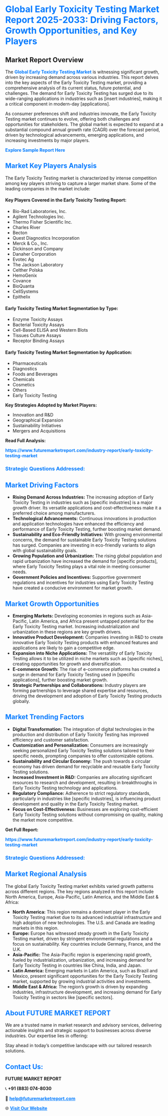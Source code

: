 <h1 style="color: #007BFF;">Global Early Toxicity Testing Market Report 2025-2033: Driving Factors, Growth Opportunities, and Key Players</h1>

<section id="overview">
<h2>Market Report Overview</h2>
<p>The <a href="https://www.futuremarketreport.com/industry-report/early-toxicity-testing-market" style="color: #007BFF; text-decoration: none;"><strong>Global Early Toxicity Testing Market</strong></a> is witnessing significant growth, driven by increasing demand across various industries. This report delves into the key aspects of the Early Toxicity Testing market, providing a comprehensive analysis of its current status, future potential, and challenges. The demand for Early Toxicity Testing has surged due to its wide-ranging applications in industries such as [insert industries], making it a critical component in modern-day [applications].</p>
<p>As consumer preferences shift and industries innovate, the Early Toxicity Testing market continues to evolve, offering both challenges and opportunities for stakeholders. The global market is expected to expand at a substantial compound annual growth rate (CAGR) over the forecast period, driven by technological advancements, emerging applications, and increasing investments by major players.</p>
</section>

<section id="overview">
<p><a href="https://www.futuremarketreport.com/request-sample/reportId=111598" style="color: #007BFF; text-decoration: none;"><strong>Explore Sample Report Here</strong></a></p>
</section>

<section id="key-players">
<h2 style="color: #007BFF;">Market Key Players Analysis</h2>
<p>The Early Toxicity Testing market is characterized by intense competition among key players striving to capture a larger market share. Some of the leading companies in the market include:</p>
<h4>Key Players Covered in the Early Toxicity Testing Report:</h4>
<ul><li>Bio-Rad Laboratories, Inc.</li><li>Agilent Technologies Inc.</li><li>Thermo Fisher Scientific Inc.</li><li>Charles River</li><li>Becton</li><li>Quest Diagnostics Incorporation</li><li>Merck &amp; Co., Inc.</li><li>Dickinson and Company</li><li>Danaher Corporation</li><li>Evotec Ag</li><li>The Jackson Laboratory</li><li>Celther Polska</li><li>HemoGenix</li><li>Covance</li><li>BioQuanta</li><li>CellSystems</li><li>Epithelix</li></ul>
<h4>Early Toxicity Testing Market Segmentation by Type:</h4>
<ul><li>Enzyme Toxicity Assays</li><li>Bacterial Toxicity Assays</li><li>Cell-Based ELISA and Western Blots</li><li>Tissues Culture Assays</li><li>Receptor Binding Assays</li></ul>

<h4>Early Toxicity Testing Market Segmentation by Application:</h4>
<ul><li>Pharmaceuticals</li><li>Diagnostics</li><li>Foods and Beverages</li><li>Chemicals</li><li>Cosmetics</li><li>Others</li><li>Early Toxicity Testing</li></ul>
<p><strong>Key Strategies Adopted by Market Players:</strong></p>
<ul>
<li>Innovation and R&D</li>
<li>Geographical Expansion</li>
<li>Sustainability Initiatives</li>
<li>Mergers and Acquisitions</li>
</ul>
</section>

<section>
<p><strong>Read Full Analysis: </strong></p><a href="https://www.futuremarketreport.com/industry-report/early-toxicity-testing-market" style="color: #007BFF; text-decoration: none;"><strong>https://www.futuremarketreport.com/industry-report/early-toxicity-testing-market</strong></a>
<h3 style="color: #007BFF;">Strategic Questions Addressed:</h3>
</section>

<section id="driving-factors">
<h2 style="color: #007BFF;">Market Driving Factors</h2>
<ul>
<li><strong>Rising Demand Across Industries:</strong> The increasing adoption of Early Toxicity Testing in industries such as [specific industries] is a major growth driver. Its versatile applications and cost-effectiveness make it a preferred choice among manufacturers.</li>
<li><strong>Technological Advancements:</strong> Continuous innovations in production and application technologies have enhanced the efficiency and performance of Early Toxicity Testing, further boosting market demand.</li>
<li><strong>Sustainability and Eco-Friendly Initiatives:</strong> With growing environmental concerns, the demand for sustainable Early Toxicity Testing solutions has surged. Companies are investing in eco-friendly variants to align with global sustainability goals.</li>
<li><strong>Growing Population and Urbanization:</strong> The rising global population and rapid urbanization have increased the demand for [specific products], where Early Toxicity Testing plays a vital role in meeting consumer needs.</li>
<li><strong>Government Policies and Incentives:</strong> Supportive government regulations and incentives for industries using Early Toxicity Testing have created a conducive environment for market growth.</li>
</ul>
</section>

<section id="growth-opportunities">
<h2 style="color: #007BFF;">Market Growth Opportunities</h2>
<ul>
<li><strong>Emerging Markets:</strong> Developing economies in regions such as Asia-Pacific, Latin America, and Africa present untapped potential for the Early Toxicity Testing market. Increasing industrialization and urbanization in these regions are key growth drivers.</li>
<li><strong>Innovative Product Development:</strong> Companies investing in R&D to create innovative Early Toxicity Testing products with enhanced features and applications are likely to gain a competitive edge.</li>
<li><strong>Expansion into Niche Applications:</strong> The versatility of Early Toxicity Testing allows it to be utilized in niche markets such as [specific niches], creating opportunities for growth and diversification.</li>
<li><strong>E-commerce Growth:</strong> The rise of e-commerce platforms has created a surge in demand for Early Toxicity Testing used in [specific applications], further boosting market growth.</li>
<li><strong>Strategic Partnerships and Collaborations:</strong> Industry players are forming partnerships to leverage shared expertise and resources, driving the development and adoption of Early Toxicity Testing products globally.</li>
</ul>
</section>

<section id="trending-factors">
<h2 style="color: #007BFF;">Market Trending Factors</h2>
<ul>
<li><strong>Digital Transformation:</strong> The integration of digital technologies in the production and distribution of Early Toxicity Testing has improved efficiency and customer satisfaction.</li>
<li><strong>Customization and Personalization:</strong> Consumers are increasingly seeking personalized Early Toxicity Testing solutions tailored to their specific needs, prompting companies to offer customizable options.</li>
<li><strong>Sustainability and Circular Economy:</strong> The push towards a circular economy has driven demand for recyclable and reusable Early Toxicity Testing solutions.</li>
<li><strong>Increased Investment in R&D:</strong> Companies are allocating significant resources to research and development, resulting in breakthroughs in Early Toxicity Testing technology and applications.</li>
<li><strong>Regulatory Compliance:</strong> Adherence to strict regulatory standards, particularly in industries like [specific industries], is influencing product development and quality in the Early Toxicity Testing market.</li>
<li><strong>Focus on Cost-Effectiveness:</strong> Businesses are exploring cost-efficient Early Toxicity Testing solutions without compromising on quality, making the market more competitive.</li>
</ul>
</section>

<section>
<p><strong>Get Full Report: </strong></p><a href="https://www.futuremarketreport.com/industry-report/early-toxicity-testing-market" style="color: #007BFF; text-decoration: none;"><strong>https://www.futuremarketreport.com/industry-report/early-toxicity-testing-market</strong></a>
<h3 style="color: #007BFF;">Strategic Questions Addressed:</h3>
</section>


<section id="regional-analysis">
<h2 style="color: #007BFF;">Market Regional Analysis</h2>
<p>The global Early Toxicity Testing market exhibits varied growth patterns across different regions. The key regions analyzed in this report include North America, Europe, Asia-Pacific, Latin America, and the Middle East & Africa:</p>
<ul>
<li><strong>North America:</strong> This region remains a dominant player in the Early Toxicity Testing market due to its advanced industrial infrastructure and high adoption of new technologies. The U.S. and Canada are leading markets in this region.</li>
<li><strong>Europe:</strong> Europe has witnessed steady growth in the Early Toxicity Testing market, driven by stringent environmental regulations and a focus on sustainability. Key countries include Germany, France, and the U.K.</li>
<li><strong>Asia-Pacific:</strong> The Asia-Pacific region is experiencing rapid growth, fueled by industrialization, urbanization, and increasing demand for Early Toxicity Testing in countries like China, India, and Japan.</li>
<li><strong>Latin America:</strong> Emerging markets in Latin America, such as Brazil and Mexico, present significant opportunities for the Early Toxicity Testing market, supported by growing industrial activities and investments.</li>
<li><strong>Middle East & Africa:</strong> The region’s growth is driven by expanding industries, infrastructure development, and increasing demand for Early Toxicity Testing in sectors like [specific sectors].</li>
</ul>
</section>

<footer>
<h2 style="color: #007BFF;">About FUTURE MARKET REPORT</h2>
<p>We are a trusted name in market research and advisory services, delivering actionable insights and strategic support to businesses across diverse industries. Our expertise lies in offering:</p>

<p>Stay ahead in today’s competitive landscape with our tailored research solutions.</p>

<h2 style="color: #007BFF;">Contact Us:</h2>
<p><strong>FUTURE MARKET REPORT</strong></p>
<p>📞 <strong>+91 (883) 074-8030</strong></p>
<p>📧 <strong><a href="mailto:help@futuremarketreport.com" style="color: #007BFF;">help@futuremarketreport.com</a></strong></p>
<p>🌐 <strong><a href="https://www.futuremarketreport.com/" style="color: #007BFF;">Visit Our Website</a></strong></p>
</footer>